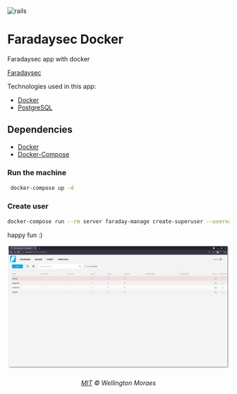 ![rails](https://img.shields.io/docker/automated/jrottenberg/ffmpeg.svg)

# Faradaysec Docker

Faradaysec app with docker

[Faradaysec](https://faradaysec.com/)

Technologies used in this app:

- [Docker](https://docs.docker.com/)
- [PostgreSQL](https://www.postgresql.org/)

## Dependencies

- [Docker](https://docs.docker.com/)
- [Docker-Compose](https://docs.docker.com/compose/)

### Run the machine

```sh
 docker-compose up -d
```

### Create user

```sh
docker-compose run --rm server faraday-manage create-superuser --username admin --password admin --email admin@admin.com
```
happy fun :)

<p align="center">
	<img src="assets/image.png" style="max-width:100%;">
</p>

<h6 align="center">
	<a href="https://goo.gl/EHhrcC">MIT</a>
	©
	Wellington Moraes
</h6>

